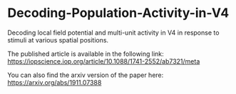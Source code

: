 # Decoding-Population-Activity-in-V4
Decoding local field potential and multi-unit activity in V4 in response to stimuli at various spatial positions.

The published article is available in the following link:
https://iopscience.iop.org/article/10.1088/1741-2552/ab7321/meta

You can also find the arxiv version of the paper here:
https://arxiv.org/abs/1911.07388

